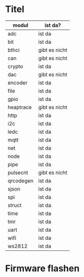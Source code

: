 Titel
======

| modul      | ist da? |
|------------|---------|
| adc        | ist da |
| bit        | ist da |
| bthci      | gibt es nicht |
| can        | gibt es nicht |
| crypto     | ist da |
| dac        | gibt es nicht |
| encoder    | ist da |
| file       | ist da |
| gpio       | ist da |
| heaptrace  | gibt es nicht |
| http       | ist da |
| i2c        | ist da |
| ledc       | ist da |
| mqtt       | ist da |
| net        | ist da |
| node       | ist da |
| pipe       | ist da |
| pulsecnt   | gibt es nicht |
| qrcodegen  | ist da |
| sjson      | ist da |
| spi        | ist da |
| struct     | ist da |
| time       | ist da |
| tmr        | ist da |
| uart       | ist da |
| wifi       | ist da |
| ws2812     | ist da |


# Firmware flashen
